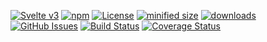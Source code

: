 [![Svelte v3](https://img.shields.io/badge/svelte-v3-orange.svg)](https://svelte.dev)
[![npm](https://img.shields.io/npm/v/component-template-designer.svg)](https://www.npmjs.com/package/component-template-designer)
[![License](https://img.shields.io/badge/License-BSD%203--Clause-blue.svg)](https://opensource.org/licenses/BSD-3-Clause)
[![minified size](https://badgen.net/bundlephobia/min/component-template-designer)](https://bundlephobia.com/result?p=component-template-designer)
[![downloads](http://img.shields.io/npm/dm/component-template-designer.svg?style=flat-square)](https://npmjs.org/package/component-template-designer)
[![GitHub Issues](https://img.shields.io/github/issues/arlac77/component-template-designer.svg?style=flat-square)](https://github.com/arlac77/component-template-designer/issues)
[![Build Status](https://img.shields.io/endpoint.svg?url=https%3A%2F%2Factions-badge.atrox.dev%2Farlac77%2Fcomponent-template-designer%2Fbadge\&style=flat)](https://actions-badge.atrox.dev/arlac77/component-template-designer/goto)
[![Coverage Status](https://coveralls.io/repos/arlac77/component-template-designer/badge.svg)](https://coveralls.io/github/arlac77/component-template-designer)
